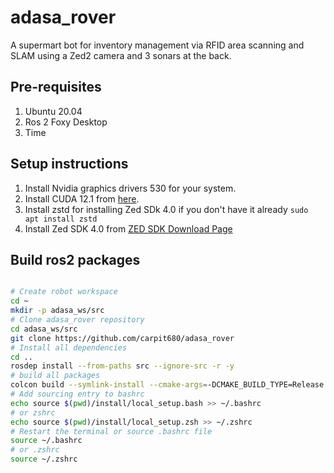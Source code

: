 # adasa_rover

A supermart bot for inventory management via RFID area scanning and SLAM using a Zed2 camera and 3 sonars at the back.

## Pre-requisites

1. Ubuntu 20.04
2. Ros 2 Foxy Desktop
3. Time

## Setup instructions

1. Install Nvidia graphics drivers 530 for your system.
2. Install CUDA 12.1 from [here](https://developer.nvidia.com/cuda-downloads?target_os=Linux).
3. Install zstd for installing Zed SDk 4.0 if you don't have it already `sudo apt install zstd`
4. Install Zed SDK 4.0 from [ZED SDK Download Page](https://www.stereolabs.com/developers/release/)

## Build ros2 packages

``` bash

# Create robot workspace
cd ~
mkdir -p adasa_ws/src
# Clone adasa_rover repository
cd adasa_ws/src
git clone https://github.com/carpit680/adasa_rover
# Install all dependencies
cd ..
rosdep install --from-paths src --ignore-src -r -y
# build all packages
colcon build --symlink-install --cmake-args=-DCMAKE_BUILD_TYPE=Release --parallel-workers $(nproc)
# Add sourcing entry to bashrc
echo source $(pwd)/install/local_setup.bash >> ~/.bashrc
# or zshrc
echo source $(pwd)/install/local_setup.zsh >> ~/.zshrc
# Restart the terminal or source .bashrc file
source ~/.bashrc 
# or .zshrc 
source ~/.zshrc
```
